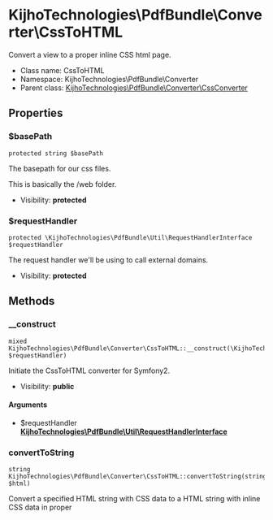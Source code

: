 KijhoTechnologies\PdfBundle\Converter\CssToHTML
===============

Convert a view to a proper inline CSS html page.




* Class name: CssToHTML
* Namespace: KijhoTechnologies\PdfBundle\Converter
* Parent class: [KijhoTechnologies\PdfBundle\Converter\CssConverter](KijhoTechnologies-PdfBundle-Converter-CssConverter.md)





Properties
----------


### $basePath

```
protected string $basePath
```

The basepath for our css files.

<p>This is basically the /web folder.</p>

* Visibility: **protected**


### $requestHandler

```
protected \KijhoTechnologies\PdfBundle\Util\RequestHandlerInterface $requestHandler
```

The request handler we'll be using to call external domains.



* Visibility: **protected**


Methods
-------


### __construct

```
mixed KijhoTechnologies\PdfBundle\Converter\CssToHTML::__construct(\KijhoTechnologies\PdfBundle\Util\RequestHandlerInterface $requestHandler)
```

Initiate the CssToHTML converter for Symfony2.



* Visibility: **public**

#### Arguments

* $requestHandler **[KijhoTechnologies\PdfBundle\Util\RequestHandlerInterface](KijhoTechnologies-PdfBundle-Util-RequestHandlerInterface.md)**



### convertToString

```
string KijhoTechnologies\PdfBundle\Converter\CssToHTML::convertToString(string $html)
```

Convert a specified HTML string with CSS data to a HTML string with
inline CSS data in proper <style> blocks.



* Visibility: **public**

#### Arguments

* $html **string**



### createStylesheetPaths

```
array KijhoTechnologies\PdfBundle\Converter\CssToHTML::createStylesheetPaths(array $stylesheets)
```

Check if a stylesheet is a local stylesheet or an external stylesheet.

<p>If
it is a local stylesheet, prepend our basepath to the link so we can
properly fetch the data to insert.</p>

* Visibility: **public**

#### Arguments

* $stylesheets **array**



### getBasePath

```
string KijhoTechnologies\PdfBundle\Converter\CssToHTML::getBasePath()
```

Retrieve the BasePath used for this inline action.



* Visibility: **public**



### getStylesheetContent

```
string KijhoTechnologies\PdfBundle\Converter\CssToHTML::getStylesheetContent(string $path)
```

Retrieve the contents from a CSS file.



* Visibility: **private**

#### Arguments

* $path **string**



### replaceLocalUrlTags

```
string KijhoTechnologies\PdfBundle\Converter\CssToHTML::replaceLocalUrlTags(string $css)
```

From a given CSS string, replace all the local url tags.

<p>This means
replacing all the url(x) tags.</p>

* Visibility: **private**

#### Arguments

* $css **string**



### replaceExternalCss

```
string KijhoTechnologies\PdfBundle\Converter\CssToHTML::replaceExternalCss(string $html, array $stylesheets)
```

From a set of external stylesheets, retrieve the data and replace the
matching CSS tag with the contents.



* Visibility: **public**

#### Arguments

* $html **string**
* $stylesheets **array**



### getRequestHandler

```
\KijhoTechnologies\PdfBundle\Util\RequestHandlerInterface KijhoTechnologies\PdfBundle\Converter\CssToHTML::getRequestHandler()
```

Retrieve the request handler.



* Visibility: **public**



### setBasePath

```
\KijhoTechnologies\PdfBundle\Converter\CssToHTML KijhoTechnologies\PdfBundle\Converter\CssToHTML::setBasePath(string $basePath)
```

Set the base path we'll use to fetch our css files from.



* Visibility: **public**

#### Arguments

* $basePath **string** - The base path where our css files are.



### extractExternalStylesheets

```
array KijhoTechnologies\PdfBundle\Converter\CssConverter::extractExternalStylesheets(string $html)
```

Extract the external stylesheets from the specified HTML if the option is
enabled.

<p>If the stylesheet is not in the form of a url, prepend our
basePath.</p>

* Visibility: **public**
* This method is defined by [KijhoTechnologies\PdfBundle\Converter\CssConverter](KijhoTechnologies-PdfBundle-Converter-CssConverter.md)

#### Arguments

* $html **string**



### getExternalStylesheetRegex

```
string KijhoTechnologies\PdfBundle\Converter\CssConverter::getExternalStylesheetRegex()
```

The regex that we'll use to extract external stylesheets.



* Visibility: **protected**
* This method is defined by [KijhoTechnologies\PdfBundle\Converter\CssConverter](KijhoTechnologies-PdfBundle-Converter-CssConverter.md)



### isExternalStylesheet

```
boolean KijhoTechnologies\PdfBundle\Converter\CssConverter::isExternalStylesheet(string $url)
```

Check if the given string is a string for a local stylesheet or an
external stylesheet.



* Visibility: **protected**
* This method is defined by [KijhoTechnologies\PdfBundle\Converter\CssConverter](KijhoTechnologies-PdfBundle-Converter-CssConverter.md)

#### Arguments

* $url **string**



